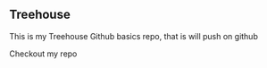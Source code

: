 ## Treehouse

This is my Treehouse Github basics repo, that is will push on github

Checkout my repo